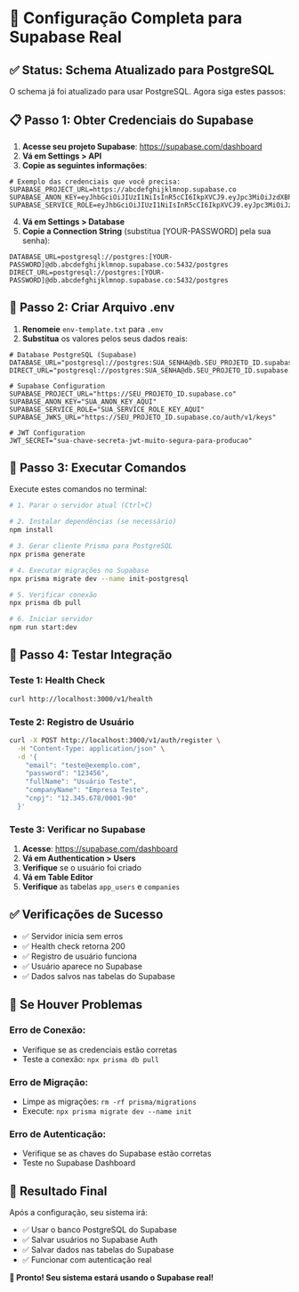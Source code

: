 # 🚀 Configuração Completa para Supabase Real

## ✅ **Status: Schema Atualizado para PostgreSQL**

O schema já foi atualizado para usar PostgreSQL. Agora siga estes passos:

## 📋 **Passo 1: Obter Credenciais do Supabase**

1. **Acesse seu projeto Supabase**: https://supabase.com/dashboard
2. **Vá em Settings > API**
3. **Copie as seguintes informações**:

```env
# Exemplo das credenciais que você precisa:
SUPABASE_PROJECT_URL=https://abcdefghijklmnop.supabase.co
SUPABASE_ANON_KEY=eyJhbGciOiJIUzI1NiIsInR5cCI6IkpXVCJ9.eyJpc3MiOiJzdXBhYmFzZSIsInJlZiI6ImFiY2RlZmdoaWprbG1ub3AiLCJyb2xlIjoiYW5vbiIsImlhdCI6MTY5ODc2ODAwMCwiZXhwIjoyMDE0MzQ0MDAwfQ.exemplo
SUPABASE_SERVICE_ROLE=eyJhbGciOiJIUzI1NiIsInR5cCI6IkpXVCJ9.eyJpc3MiOiJzdXBhYmFzZSIsInJlZiI6ImFiY2RlZmdoaWprbG1ub3AiLCJyb2xlIjoic2VydmljZV9yb2xlIiwiaWF0IjoxNjk4NzY4MDAwLCJleHAiOjIwMTQzNDQwMDB9.exemplo
```

4. **Vá em Settings > Database**
5. **Copie a Connection String** (substitua [YOUR-PASSWORD] pela sua senha):

```env
DATABASE_URL=postgresql://postgres:[YOUR-PASSWORD]@db.abcdefghijklmnop.supabase.co:5432/postgres
DIRECT_URL=postgresql://postgres:[YOUR-PASSWORD]@db.abcdefghijklmnop.supabase.co:5432/postgres
```

## 📝 **Passo 2: Criar Arquivo .env**

1. **Renomeie** `env-template.txt` para `.env`
2. **Substitua** os valores pelos seus dados reais:

```env
# Database PostgreSQL (Supabase)
DATABASE_URL="postgresql://postgres:SUA_SENHA@db.SEU_PROJETO_ID.supabase.co:5432/postgres"
DIRECT_URL="postgresql://postgres:SUA_SENHA@db.SEU_PROJETO_ID.supabase.co:5432/postgres"

# Supabase Configuration
SUPABASE_PROJECT_URL="https://SEU_PROJETO_ID.supabase.co"
SUPABASE_ANON_KEY="SUA_ANON_KEY_AQUI"
SUPABASE_SERVICE_ROLE="SUA_SERVICE_ROLE_KEY_AQUI"
SUPABASE_JWKS_URL="https://SEU_PROJETO_ID.supabase.co/auth/v1/keys"

# JWT Configuration
JWT_SECRET="sua-chave-secreta-jwt-muito-segura-para-producao"
```

## 🔧 **Passo 3: Executar Comandos**

Execute estes comandos no terminal:

```bash
# 1. Parar o servidor atual (Ctrl+C)

# 2. Instalar dependências (se necessário)
npm install

# 3. Gerar cliente Prisma para PostgreSQL
npx prisma generate

# 4. Executar migrações no Supabase
npx prisma migrate dev --name init-postgresql

# 5. Verificar conexão
npx prisma db pull

# 6. Iniciar servidor
npm run start:dev
```

## 🧪 **Passo 4: Testar Integração**

### **Teste 1: Health Check**
```bash
curl http://localhost:3000/v1/health
```

### **Teste 2: Registro de Usuário**
```bash
curl -X POST http://localhost:3000/v1/auth/register \
  -H "Content-Type: application/json" \
  -d '{
    "email": "teste@exemplo.com",
    "password": "123456",
    "fullName": "Usuário Teste",
    "companyName": "Empresa Teste",
    "cnpj": "12.345.678/0001-90"
  }'
```

### **Teste 3: Verificar no Supabase**
1. **Acesse**: https://supabase.com/dashboard
2. **Vá em Authentication > Users**
3. **Verifique** se o usuário foi criado
4. **Vá em Table Editor**
5. **Verifique** as tabelas `app_users` e `companies`

## ✅ **Verificações de Sucesso**

- ✅ Servidor inicia sem erros
- ✅ Health check retorna 200
- ✅ Registro de usuário funciona
- ✅ Usuário aparece no Supabase
- ✅ Dados salvos nas tabelas do Supabase

## 🚨 **Se Houver Problemas**

### **Erro de Conexão:**
- Verifique se as credenciais estão corretas
- Teste a conexão: `npx prisma db pull`

### **Erro de Migração:**
- Limpe as migrações: `rm -rf prisma/migrations`
- Execute: `npx prisma migrate dev --name init`

### **Erro de Autenticação:**
- Verifique se as chaves do Supabase estão corretas
- Teste no Supabase Dashboard

## 🎯 **Resultado Final**

Após a configuração, seu sistema irá:
- ✅ Usar o banco PostgreSQL do Supabase
- ✅ Salvar usuários no Supabase Auth
- ✅ Salvar dados nas tabelas do Supabase
- ✅ Funcionar com autenticação real

**🚀 Pronto! Seu sistema estará usando o Supabase real!**
